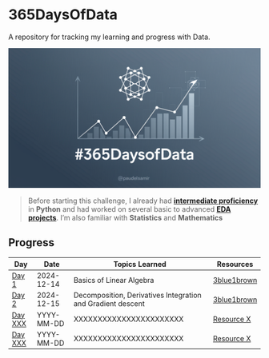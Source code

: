 # 365DaysOfData
A repository for tracking my learning and progress with Data. 

![cover](./resources/img/cover.png)

> Before starting this challenge, I already had [**intermediate proficiency**](https://github.com/paudelsamir/python-mastery) in **Python** and had worked on several basic to advanced [**EDA projects**](https://github.com/paudelsamir/EDA-Projects). I’m also familiar with **Statistics** and **Mathematics**



## Progress

| **Day** | **Date**       | **Topics Learned**            | **Resources**                |
|---------|----------------|-------------------------------|------------------------------|
| [Day 1](logs/Day_001_to_010%20-%20Mathematics%20and%20Statistics/README.md) | 2024-12-14     | Basics of Linear Algebra  | [3blue1brown](https://www.3blue1brown.com/topics/linear-algebra) |
| [Day 2](logs/Day_001_to_010%20-%20Mathematics%20and%20Statistics/README.md) | 2024-12-15    | Decomposition, Derivatives Integration and Gradient descent      | [3blue1brown](https://www.3blue1brown.com/topics/calculus) |
| [Day XXX](logs/Day_001_to_010%20-%20Mathematics%20and%20Statistics/README.md) | YYYY-MM-DD     | XXXXXXXXXXXXXXXXXXXXXXX        | [Resource X](link) |
| [Day XXX](logs/Day_001_to_010%20-%20Mathematics%20and%20Statistics/README.md) | YYYY-MM-DD     | XXXXXXXXXXXXXXXXXXXXXXX        | [Resource X](link) |
